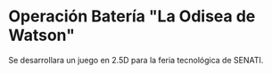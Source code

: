 # Operación Batería "La Odisea de Watson"
Se desarrollara un juego en 2.5D para la feria tecnológica de SENATI.
